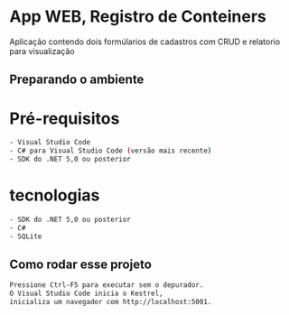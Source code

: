 ﻿
# App WEB, Registro de Conteiners

Aplicação contendo dois formúlarios de cadastros com CRUD e relatorio para visualização
 
## Preparando o ambiente
# Pré-requisitos
```sh
- Visual Studio Code
- C# para Visual Studio Code (versão mais recente)
- SDK do .NET 5,0 ou posterior

```
# tecnologias 
```sh
- SDK do .NET 5,0 ou posterior
- C#
- SQLite 
```

## Como rodar esse projeto
```sh
Pressione Ctrl-F5 para executar sem o depurador.
O Visual Studio Code inicia o Kestrel,
inicializa um navegador com http://localhost:5001.
```
